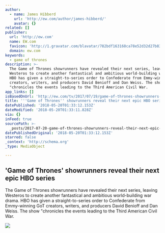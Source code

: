 ```yaml
---
author:
  - name: James Hibberd
    url: 'http://ew.com/author/james-hibberd/'
    avatar: {}
related: []
publisher:
  url: 'http://ew.com'
  name: EW.com
  favicon: 'http://1.gravatar.com/blavatar/782bdf163168ca78e52d32d27b830793?s=32'
  domain: ew.com
keywords:
  - game of thrones
description: >-
  The Game of Thrones showrunners have revealed their next series, leaving
  Westeros to create another fantastical and ambitious world-building war drama.
  HBO has given a straight-to-series order to Confederate from Emmy-winning GoT
  creators, writers, and producers David Benioff and Dan Weiss. The show
  "chronicles the events leading to the Third American Civil War.
app_links: []
isBasedOnUrl: 'http://ew.com/tv/2017/07/19/game-of-thrones-showrunners-confederate/'
title: '''Game of Thrones'' showrunners reveal their next epic HBO series'
datePublished: '2018-05-20T01:33:12.153Z'
dateModified: '2018-05-20T01:33:11.828Z'
via: {}
inFeed: true
sourcePath: >-
  _posts/2017-07-20-game-of-thrones-showrunners-reveal-their-next-epic-hbo-ser.md
datePublishedOriginal: '2018-05-20T01:33:12.153Z'
starred: false
_context: 'http://schema.org'
_type: MediaObject

---
```

<article style=""><h1>'Game of Thrones' showrunners reveal their next epic HBO series</h1><p>The Game of Thrones showrunners have revealed their next series, leaving Westeros to create another fantastical and ambitious world-building war drama. HBO has given a straight-to-series order to Confederate from Emmy-winning GoT creators, writers, and producers David Benioff and Dan Weiss. The show "chronicles the events leading to the Third American Civil War.</p><img src="https://ewedit.files.wordpress.com/2017/07/d-b-weiss-and-david-benioff.jpg?w=2000" /></article>